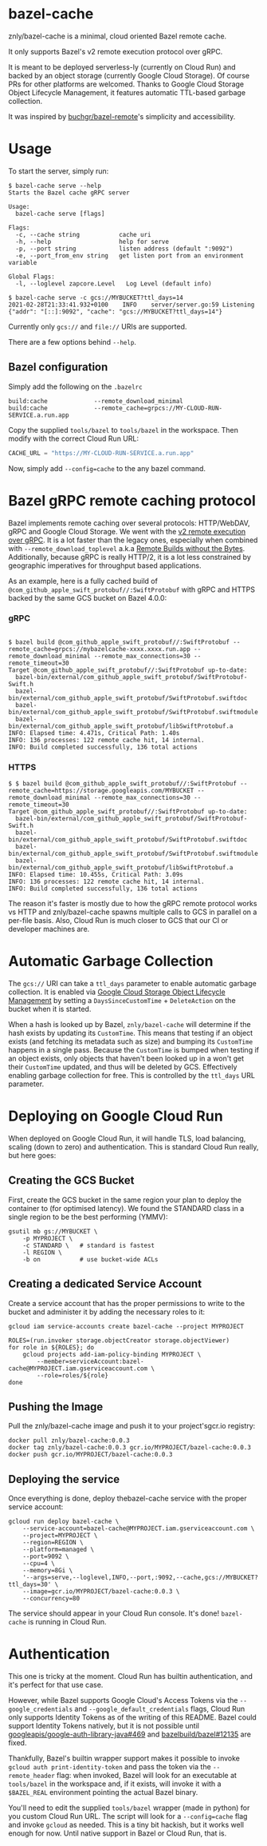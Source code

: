# bazel-cache
znly/bazel-cache is a minimal, cloud oriented Bazel remote cache.

It only supports Bazel's v2 remote execution protocol over gRPC.

It is meant to be deployed serverless-ly (currently on Cloud Run) and backed by an object storage (currently Google Cloud Storage). Of course PRs for other platforms are welcomed. Thanks to Google Cloud Storage Object Lifecycle Management, it features automatic TTL-based garbage collection.

It was inspired by [buchgr/bazel-remote](https://github.com/buchgr/bazel-remote)'s simplicity and accessibility.

# Usage
To start the server, simply run:
```
$ bazel-cache serve --help
Starts the Bazel cache gRPC server

Usage:
  bazel-cache serve [flags]

Flags:
  -c, --cache string           cache uri
  -h, --help                   help for serve
  -p, --port string            listen address (default ":9092")
  -e, --port_from_env string   get listen port from an environment variable

Global Flags:
  -l, --loglevel zapcore.Level   Log Level (default info)

$ bazel-cache serve -c gcs://MYBUCKET?ttl_days=14
2021-02-28T21:33:41.932+0100	INFO	server/server.go:59	Listening	{"addr": "[::]:9092", "cache": "gcs://MYBUCKET?ttl_days=14"}
```

Currently only `gcs://` and `file://` URIs are supported.

There are a few options behind `--help`.

## Bazel configuration
Simply add the following on the `.bazelrc`
```
build:cache             --remote_download_minimal
build:cache             --remote_cache=grpcs://MY-CLOUD-RUN-SERVICE.a.run.app
```

Copy the supplied `tools/bazel` to `tools/bazel` in the workspace. Then modify with the correct Cloud Run URL:
```python
CACHE_URL = "https://MY-CLOUD-RUN-SERVICE.a.run.app"
```

Now, simply add `--config=cache` to the any bazel command.

# Bazel gRPC remote caching protocol
Bazel implements remote caching over several protocols: HTTP/WebDAV, gRPC and Google Cloud Storage. We went with the [v2 remote execution over gRPC](https://github.com/bazelbuild/remote-apis/blob/master/build/bazel/remote/execution/v2/remote_execution.proto). It is a lot faster than the legacy ones, especially when combined with `--remote_download_toplevel` a.k.a [Remote Builds without the Bytes](https://github.com/bazelbuild/bazel/issues/6862). Additionally, because gRPC is really HTTP/2, it is a lot less constrained by geographic imperatives for throughput based applications.

As an example, here is a fully cached build of `@com_github_apple_swift_protobuf//:SwiftProtobuf` with gRPC and HTTPS backed by the same GCS bucket on Bazel 4.0.0:

### gRPC
```

$ bazel build @com_github_apple_swift_protobuf//:SwiftProtobuf --remote_cache=grpcs://mybazelcache-xxxx.xxxx.run.app --remote_download_minimal --remote_max_connections=30 --remote_timeout=30
Target @com_github_apple_swift_protobuf//:SwiftProtobuf up-to-date:
  bazel-bin/external/com_github_apple_swift_protobuf/SwiftProtobuf-Swift.h
  bazel-bin/external/com_github_apple_swift_protobuf/SwiftProtobuf.swiftdoc
  bazel-bin/external/com_github_apple_swift_protobuf/SwiftProtobuf.swiftmodule
  bazel-bin/external/com_github_apple_swift_protobuf/libSwiftProtobuf.a
INFO: Elapsed time: 4.471s, Critical Path: 1.40s
INFO: 136 processes: 122 remote cache hit, 14 internal.
INFO: Build completed successfully, 136 total actions
```
### HTTPS
```
$ $ bazel build @com_github_apple_swift_protobuf//:SwiftProtobuf --remote_cache=https://storage.googleapis.com/MYBUCKET --remote_download_minimal --remote_max_connections=30 --remote_timeout=30
Target @com_github_apple_swift_protobuf//:SwiftProtobuf up-to-date:
  bazel-bin/external/com_github_apple_swift_protobuf/SwiftProtobuf-Swift.h
  bazel-bin/external/com_github_apple_swift_protobuf/SwiftProtobuf.swiftdoc
  bazel-bin/external/com_github_apple_swift_protobuf/SwiftProtobuf.swiftmodule
  bazel-bin/external/com_github_apple_swift_protobuf/libSwiftProtobuf.a
INFO: Elapsed time: 10.455s, Critical Path: 3.09s
INFO: 136 processes: 122 remote cache hit, 14 internal.
INFO: Build completed successfully, 136 total actions
```

The reason it's faster is mostly due to how the gRPC remote protocol works vs HTTP and znly/bazel-cache spawns multiple calls to GCS in parallel on a per-file basis. Also, Cloud Run is much closer to GCS that our CI or developer machines are.

# Automatic Garbage Collection
The `gcs://` URI can take a `ttl_days` parameter to enable automatic garbage collection. It is enabled via [Google Cloud Storage Object Lifecycle Management](https://cloud.google.com/storage/docs/lifecycle) by setting a `DaysSinceCustomTime` + `DeleteAction` on the bucket when it is started.

When a hash is looked up by Bazel, `znly/bazel-cache` will determine if the hash exists by updating its `CustomTime`. This means that testing if an object exists (and fetching its metadata such as size) and bumping its `CustomTime` happens in a single pass.
Because the `CustomTime` is bumped when testing if an object exists, only objects that haven't been looked up in a won't get their `CustomTime` updated, and thus will be deleted by GCS. Effectively enabling  garbage collection for free. This is controlled by the `ttl_days` URL parameter.

# Deploying on Google Cloud Run
When deployed on Google Cloud Run, it will handle TLS, load balancing, scaling (down to zero) and authentication. This is standard Cloud Run really, but here goes:

## Creating the GCS Bucket
First, create the GCS bucket in the same region your plan to deploy the container to (for optimised latency). We found the STANDARD class in a single region to be the best performing (YMMV):
```
gsutil mb gs://MYBUCKET \
    -p MYPROJECT \
    -c STANDARD \   # standard is fastest
    -l REGION \
    -b on           # use bucket-wide ACLs
```

## Creating a dedicated Service Account
Create a service account that has the proper permissions to write to the bucket and administer it by adding the necessary roles to it:
```
gcloud iam service-accounts create bazel-cache --project MYPROJECT

ROLES=(run.invoker storage.objectCreator storage.objectViewer)
for role in ${ROLES}; do
    gcloud projects add-iam-policy-binding MYPROJECT \
        --member=serviceAccount:bazel-cache@MYPROJECT.iam.gserviceaccount.com \
        --role=roles/${role}
done
```

## Pushing the Image
Pull the znly/bazel-cache image and push it to your project'sgcr.io registry:
```
docker pull znly/bazel-cache:0.0.3
docker tag znly/bazel-cache:0.0.3 gcr.io/MYPROJECT/bazel-cache:0.0.3
docker push gcr.io/MYPROJECT/bazel-cache:0.0.3
```

## Deploying the service
Once everything is done, deploy thebazel-cache service with the proper service account:
```
gcloud run deploy bazel-cache \
    --service-account=bazel-cache@MYPROJECT.iam.gserviceaccount.com \
    --project=MYPROJECT \
    --region=REGION \
    --platform=managed \
    --port=9092 \
    --cpu=4 \
    --memory=8Gi \
    '--args=serve,--loglevel,INFO,--port,:9092,--cache,gcs://MYBUCKET?ttl_days=30' \
    --image=gcr.io/MYPROJECT/bazel-cache:0.0.3 \
    --concurrency=80
```

The service should appear in your Cloud Run console. It's done! `bazel-cache` is running in Cloud Run.

# Authentication
This one is tricky at the moment. Cloud Run has builtin authentication, and it's perfect for that use case.

However, while Bazel supports Google Cloud's Access Tokens via the `--google_credentials` and `--google_default_credentials` flags, Cloud Run only supports Identity Tokens as of the writing of this README. Bazel could support Identity Tokens natively, but it is not possible until [googleapis/google-auth-library-java#469](https://github.com/googleapis/google-auth-library-java/pull/469) and [bazelbuild/bazel#12135](https://github.com/bazelbuild/bazel/issues/12135) are fixed.

Thankfully, Bazel's builtin wrapper support makes it possible to invoke `gcloud auth print-identity-token` and pass the token via the `--remote_header` flag: when invoked, Bazel will look for an executable at `tools/bazel` in the workspace and, if it exists, will invoke it with a `$BAZEL_REAL` environment pointing the actual Bazel binary.

You'll need to edit the supplied `tools/bazel` wrapper (made in python) for you custom Cloud Run URL. The script will look for a `--config=cache` flag and invoke `gcloud` as needed. This is a tiny bit hackish, but it works well enough for now. Until native support in Bazel or Cloud Run, that is.
